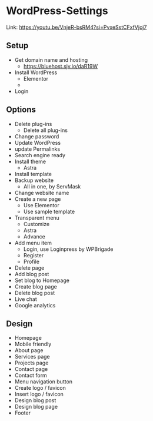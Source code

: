 # WordPress-Settings
Link: https://youtu.be/VnjeR-bsRM4?si=PvxeSstCFxfVjoj7 

## Setup
- Get domain name and hosting
   * https://bluehost.sjv.io/daR19W 
- Install WordPress
  * Elementor
  * 
- Login

## Options
- Delete plug-ins
   * Delete all plug-ins
- Change password
- Update WordPress
- update Permalinks
- Search engine ready
- Install theme
   - Astra
- Install template
- Backup website
   - All in one, by ServMask
- Change website name
- Create a new page
  - Use Elementor
  - Use sample template
- Transparent menu
  - Customize
  - Astra
  - Advance
- Add menu item
  - Login, use Loginpress by WPBrigade
  - Register
  - Profile
- Delete page
- Add blog post
- Set blog to Homepage
- Create blog page
- Delete blog post
- Live chat
- Google analytics

## Design
- Homepage
- Mobile friendly
- About page
- Services page
- Projects page
- Contact page
- Contact form
- Menu navigation button
- Create logo / favicon
- Insert logo / favicon
- Design blog post
- Design blog page
- Footer
